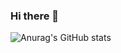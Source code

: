### Hi there 👋

![Anurag's GitHub stats](https://github-readme-stats.vercel.app/api?username=sujin-kkD&show_icons=true&theme=dracula)

<!--
**sujin-kk/sujin-kk** is a ✨ _special_ ✨ repository because its `README.md` (this file) appears on your GitHub profile.

Here are some ideas to get you started:

- 🔭 I’m currently working on ...
- 🌱 I’m currently learning ...
- 👯 I’m looking to collaborate on ...
- 🤔 I’m looking for help with ...
- 💬 Ask me about ...
- 📫 How to reach me: ...
- 😄 Pronouns: ...
- ⚡ Fun fact: ...
-->
